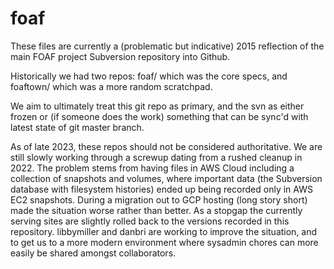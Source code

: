# foaf

These files are currently a (problematic but indicative) 2015 reflection of the main FOAF project Subversion repository into Github.

Historically we had two repos: foaf/ which was the core specs, and foaftown/ which was a more random scratchpad.

We aim to ultimately treat this git repo as primary, and the svn as either frozen or (if someone does the work) something that can be sync'd with latest state of git master branch. 

As of late 2023, these repos should not be considered authoritative. We are still slowly working through a screwup dating from a rushed cleanup in 2022. The problem stems from having files in AWS Cloud including a collection of snapshots and volumes, where important data (the Subversion database with filesystem histories) ended up being recorded only in AWS EC2 snapshots. During a migration out to GCP hosting (long story short) made the situation worse rather than better. As a stopgap the currently serving sites are slightly rolled back to the versions recorded in this repository. libbymiller and danbri are working to improve the situation, and to get us to a more modern environment where sysadmin chores can more easily be shared amongst collaborators. 

